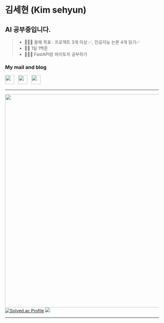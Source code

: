 # 김세현 (Kim sehyun)
## AI 공부중입니다.
>- 🏃🏻‍♀️ 올해 목표 : 프로젝트 3개 이상 ✅, 인공지능 논문 4개 읽기✅
>- 🏃🏻 1일 1백준
>- 🏃🏻‍♂️ FastAPI랑 파이토치 공부하기

### My mail and blog
<a href="mailto:aprkfrmrgua@gmail.com" target="_blank">
  <img src="https://user-images.githubusercontent.com/101509164/196611221-2e0f4522-8b05-4895-a00d-148394ad7811.png" style="padding-right:10px;" width="30" align="left">
</a>
<a href="mailto:dnjfdid14@naver.com" target="_blank">
  <img src="https://user-images.githubusercontent.com/101509164/196611966-8736d416-ee3e-4f7d-9105-05f560be95e0.png" style="padding-right:10px;" width="30" align="left">
</a>
<a href="https://velog.io/@aprkfrmrgua" target="_blank">
  <img src="https://user-images.githubusercontent.com/101509164/196610533-424a8bb1-a6c6-48f2-a249-9535aca149da.png" style="padding-right:10px;" width="30" align="left">
</a>
<br/>
<br/>

---
<a href="https://velog.io/@aprkfrmrgua" target="_blank">
  <img src="https://activity-graph.herokuapp.com/graph?username=repairedserver&theme=github" width="700" align="left">
</a>
<br/>

[![Solved.ac Profile](http://mazassumnida.wtf/api/v2/generate_badge?boj=aprkfrmrgua1)](https://solved.ac/aprkfrmrgua1/)
</a>
<img src="http://mazandi.herokuapp.com/api?handle=aprkfrmrgua1&theme=dark"/>

---
